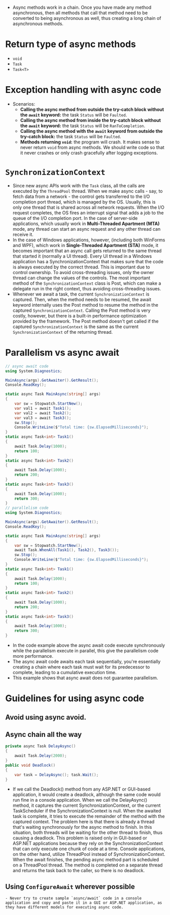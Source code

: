 - Async methods work in a chain. Once you have made any method asynchronous, then all methods that call that method need to be converted to being asynchronous as well, thus creating a long chain of asynchronous methods.
# Return type of async methods
- `void`
- `Task`
- `Task<T>`
# Exception handling with async code
- Scenarios:
	- **Calling the async method from outside the try-catch block without the `await` keyword:** the task `Status` will be `Faulted`.
	- **Calling the async method from inside the try-catch block without the `await` keyword:** the task `Status` will be `RanToCompletion`.
	- **Calling the async method with the `await` keyword from outside the try-catch block:** the task `Status` will be `Faulted`.
	- **Methods returning `void`:** the program will crash. It makes sense to never return `void` from async methods. We should write code so that it never crashes or only crash gracefully after logging exceptions.
# `SynchronizationContext`
- Since new async APIs work with the `Task` class, all the calls are executed by the `ThreadPool` thread. When we make async calls - say, to fetch data from a network - the control gets transferred to the I/O completion port thread, which is managed by the OS. Usually, this is only one thread that is shared across all network requests. When the I/O request completes, the OS fires an interrupt signal that adds a job to the queue of the I/O completion port. In the case of server-side applications, which usually work in **Multi-Threaded Apartment (MTA)** mode, any thread can start an async request and any other thread can receive it.
- In the case of Windows applications, however, (including both WinForms and WPF), which work in **Single-Threaded Apartment (STA)** mode, it becomes important that an async call gets returned to the same thread that started it (normally a UI thread). Every UI thread in a Windows application has a SynchronizationContext that makes sure that the code is always executed by the correct thread. This is important due to control ownership. To avoid cross-threading issues, only the owner thread can change the values of the controls. The most important method of the `SynchronizationContext` class is Post, which can make a delegate run in the right context, thus avoiding cross-threading issues.
- Whenever we await a task, the current `SynchronizationContext` is captured. Then, when the method needs to be resumed, the await keyword internally uses the Post method to resume the method in the captured `SynchronizationContext`. Calling the Post method is very costly, however, but there is a built-in performance optimization provided by the framework. The Post method doesn't get called if the captured `SynchronizationContext` is the same as the current `SynchronizationContext` of the returning thread.
# Parallelism vs async await
```c#
// async await code
using System.Diagnostics;

MainAsync(args).GetAwaiter().GetResult();
Console.ReadKey();

static async Task MainAsync(string[] args)
{
    var sw = Stopwatch.StartNew();
    var val1 = await Task1();
    var val2 = await Task2();
    var val3 = await Task3();
    sw.Stop();
    Console.WriteLine($"Total time: {sw.ElapsedMilliseconds}");
}
static async Task<int> Task1()
{
    await Task.Delay(1000);
    return 100;
}
static async Task<int> Task2()
{
    await Task.Delay(1000);
    return 200;
}
static async Task<int> Task3()
{
    await Task.Delay(1000);
    return 300;
}
// parallelism code
using System.Diagnostics;

MainAsync(args).GetAwaiter().GetResult();
Console.ReadKey();

static async Task MainAsync(string[] args)
{
    var sw = Stopwatch.StartNew();
    await Task.WhenAll(Task1(), Task2(), Task3());
    sw.Stop();
    Console.WriteLine($"Total time: {sw.ElapsedMilliseconds}");
}
static async Task<int> Task1()
{
    await Task.Delay(1000);
    return 100;
}
static async Task<int> Task2()
{
    await Task.Delay(1000);
    return 200;
}
static async Task<int> Task3()
{
    await Task.Delay(1000);
    return 300;
}
```
- In the code example above the async await code execute synchronously while the parallelism execute in parallel, this give the parallelism code more performance.
- The async await code awaits each task sequentially, you're essentially creating a chain where each task must wait for its predecessor to complete, leading to a cumulative execution time.
- This example shows that async await does not guarantee parallelism.
# Guidelines for using async code
## Avoid using async avoid.
## Async chain all the way
```C#
private async Task DelayAsync() 
{ 
	await Task.Delay(2000); 
} 
public void Deadlock() 
{ 
	var task = DelayAsync(); task.Wait(); 
}
```
- If we call the Deadlock() method from any ASP.NET or GUI-based application, it would create a deadlock, although the same code would run fine in a console application. When we call the DelayAsync() method, it captures the current SynchronizationContext, or the current TaskScheduler if the SynchronizationContext is null. When the awaited task is complete, it tries to execute the remainder of the method with the captured context. The problem here is that there is already a thread that's waiting synchronously for the async method to finish. In this situation, both threads will be waiting for the other thread to finish, thus causing a deadlock. This problem is raised only in GUI-based or ASP.NET applications because they rely on the SynchronizationContext that can only execute one chunk of code at a time. Console applications, on the other hand, utilize ThreadPool instead of SynchronizationContext. When the await finishes, the pending async method part is scheduled on a ThreadPool thread. The method is completed on a separate thread and returns the task back to the caller, so there is no deadlock.
## Using `ConfigureAwait` wherever possible
```ad-note
- Never try to create sample `async/await` code in a console application and copy and paste it in a GUI or ASP.NET application, as they have different models for executing async code.
```
